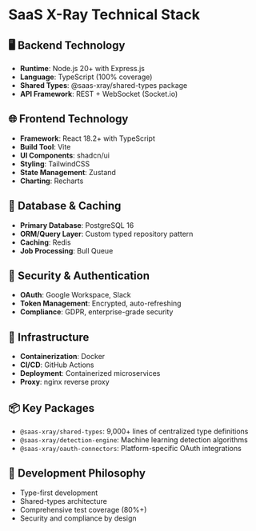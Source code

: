 # SaaS X-Ray Technical Stack

## 🖥️ Backend Technology
- **Runtime**: Node.js 20+ with Express.js
- **Language**: TypeScript (100% coverage)
- **Shared Types**: @saas-xray/shared-types package
- **API Framework**: REST + WebSocket (Socket.io)

## 🌐 Frontend Technology
- **Framework**: React 18.2+ with TypeScript
- **Build Tool**: Vite
- **UI Components**: shadcn/ui
- **Styling**: TailwindCSS
- **State Management**: Zustand
- **Charting**: Recharts

## 💾 Database & Caching
- **Primary Database**: PostgreSQL 16
- **ORM/Query Layer**: Custom typed repository pattern
- **Caching**: Redis
- **Job Processing**: Bull Queue

## 🔐 Security & Authentication
- **OAuth**: Google Workspace, Slack
- **Token Management**: Encrypted, auto-refreshing
- **Compliance**: GDPR, enterprise-grade security

## 🚀 Infrastructure
- **Containerization**: Docker
- **CI/CD**: GitHub Actions
- **Deployment**: Containerized microservices
- **Proxy**: nginx reverse proxy

## 📦 Key Packages
- `@saas-xray/shared-types`: 9,000+ lines of centralized type definitions
- `@saas-xray/detection-engine`: Machine learning detection algorithms
- `@saas-xray/oauth-connectors`: Platform-specific OAuth integrations

## 🔬 Development Philosophy
- Type-first development
- Shared-types architecture
- Comprehensive test coverage (80%+)
- Security and compliance by design